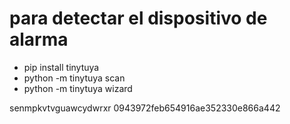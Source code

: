 # para detectar el dispositivo de alarma
- pip install tinytuya
- python -m tinytuya scan
- python -m tinytuya wizard

senmpkvtvguawcydwrxr
0943972feb654916ae352330e866a442